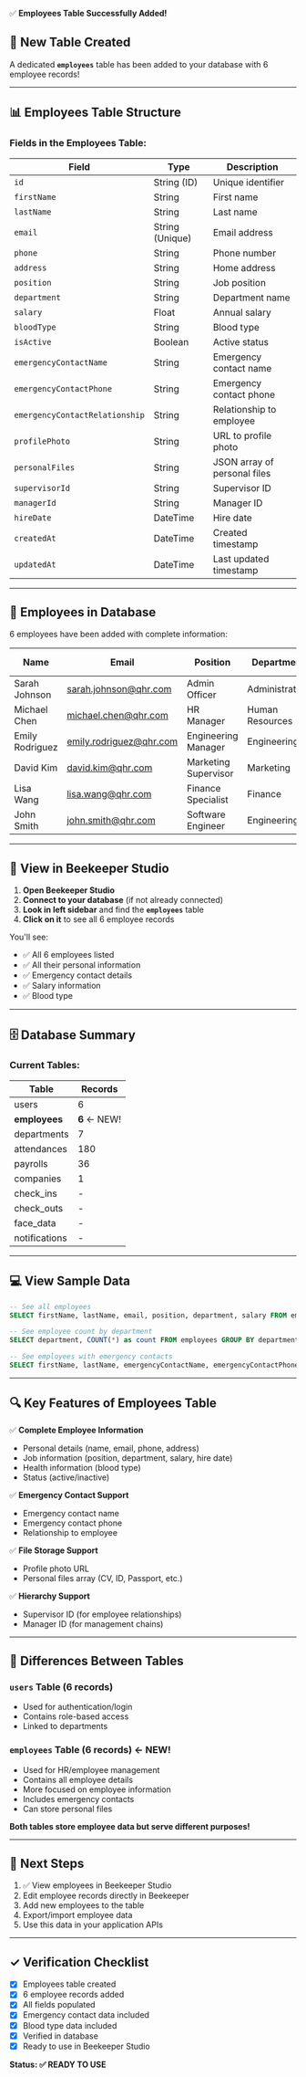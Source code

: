 ✅ **Employees Table Successfully Added!**

## 🎉 New Table Created

A dedicated **`employees`** table has been added to your database with 6 employee records!

---

## 📊 Employees Table Structure

### Fields in the Employees Table:

| Field | Type | Description |
|-------|------|-------------|
| `id` | String (ID) | Unique identifier |
| `firstName` | String | First name |
| `lastName` | String | Last name |
| `email` | String (Unique) | Email address |
| `phone` | String | Phone number |
| `address` | String | Home address |
| `position` | String | Job position |
| `department` | String | Department name |
| `salary` | Float | Annual salary |
| `bloodType` | String | Blood type |
| `isActive` | Boolean | Active status |
| `emergencyContactName` | String | Emergency contact name |
| `emergencyContactPhone` | String | Emergency contact phone |
| `emergencyContactRelationship` | String | Relationship to employee |
| `profilePhoto` | String | URL to profile photo |
| `personalFiles` | String | JSON array of personal files |
| `supervisorId` | String | Supervisor ID |
| `managerId` | String | Manager ID |
| `hireDate` | DateTime | Hire date |
| `createdAt` | DateTime | Created timestamp |
| `updatedAt` | DateTime | Last updated timestamp |

---

## 👥 Employees in Database

6 employees have been added with complete information:

| Name | Email | Position | Department | Salary | Blood Type |
|------|-------|----------|-----------|--------|-----------|
| Sarah Johnson | sarah.johnson@qhr.com | Admin Officer | Administration | $7,500 | O+ |
| Michael Chen | michael.chen@qhr.com | HR Manager | Human Resources | $6,500 | A+ |
| Emily Rodriguez | emily.rodriguez@qhr.com | Engineering Manager | Engineering | $8,500 | B+ |
| David Kim | david.kim@qhr.com | Marketing Supervisor | Marketing | $5,500 | AB- |
| Lisa Wang | lisa.wang@qhr.com | Finance Specialist | Finance | $4,500 | O- |
| John Smith | john.smith@qhr.com | Software Engineer | Engineering | $5,000 | A- |

---

## 📱 View in Beekeeper Studio

1. **Open Beekeeper Studio**
2. **Connect to your database** (if not already connected)
3. **Look in left sidebar** and find the **`employees`** table
4. **Click on it** to see all 6 employee records

You'll see:
- ✅ All 6 employees listed
- ✅ All their personal information
- ✅ Emergency contact details
- ✅ Salary information
- ✅ Blood type

---

## 🗄️ Database Summary

### Current Tables:
| Table | Records |
|-------|---------|
| users | 6 |
| **employees** | **6** ← NEW! |
| departments | 7 |
| attendances | 180 |
| payrolls | 36 |
| companies | 1 |
| check_ins | - |
| check_outs | - |
| face_data | - |
| notifications | - |

---

## 💻 View Sample Data

```sql
-- See all employees
SELECT firstName, lastName, email, position, department, salary FROM employees;

-- See employee count by department
SELECT department, COUNT(*) as count FROM employees GROUP BY department;

-- See employees with emergency contacts
SELECT firstName, lastName, emergencyContactName, emergencyContactPhone FROM employees;
```

---

## 🔍 Key Features of Employees Table

✅ **Complete Employee Information**
- Personal details (name, email, phone, address)
- Job information (position, department, salary, hire date)
- Health information (blood type)
- Status (active/inactive)

✅ **Emergency Contact Support**
- Emergency contact name
- Emergency contact phone
- Relationship to employee

✅ **File Storage Support**
- Profile photo URL
- Personal files array (CV, ID, Passport, etc.)

✅ **Hierarchy Support**
- Supervisor ID (for employee relationships)
- Manager ID (for management chains)

---

## 📝 Differences Between Tables

### `users` Table (6 records)
- Used for authentication/login
- Contains role-based access
- Linked to departments

### `employees` Table (6 records) ← NEW!
- Used for HR/employee management
- Contains all employee details
- More focused on employee information
- Includes emergency contacts
- Can store personal files

**Both tables store employee data but serve different purposes!**

---

## 🚀 Next Steps

1. ✅ View employees in Beekeeper Studio
2. Edit employee records directly in Beekeeper
3. Add new employees to the table
4. Export/import employee data
5. Use this data in your application APIs

---

## ✓ Verification Checklist

- [x] Employees table created
- [x] 6 employee records added
- [x] All fields populated
- [x] Emergency contact data included
- [x] Blood type data included
- [x] Verified in database
- [x] Ready to use in Beekeeper Studio

**Status: ✅ READY TO USE**

